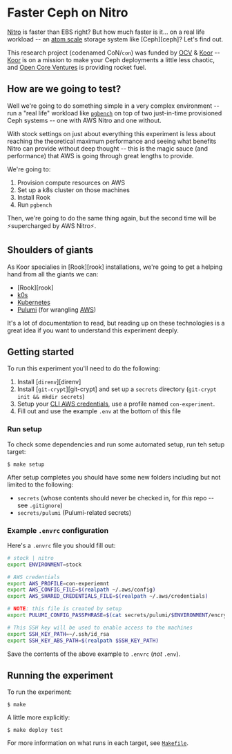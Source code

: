 # Faster Ceph on Nitro

[Nitro][aws-nitro] is faster than EBS right? But how much faster is it... on a real life workload -- an [atom scale][cern-ceph] storage system like [Ceph][ceph]? Let's find out.

This research project (codenamed CoN/`con`) was funded by [OCV][ocv] & [Koor][koor] -- [Koor][koor] is on a mission to make your Ceph deployments a little less chaotic, and [Open Core Ventures][ocv] is providing rocket fuel.

## How are we going to test?

Well we're going to do something simple in a very complex environment -- run a "real life" workload like [`pgbench`][pgbench] on top of two just-in-time provisioned Ceph systems -- one with AWS Nitro and one without.

With stock settings on just about everything this experiment is less about reaching the theoretical maximum performance and seeing what benefits Nitro can provide without deep thought -- this is the magic sauce (and performance) that AWS is going through great lengths to provide.

We're going to:

1. Provision compute resources on AWS
2. Set up a k8s cluster on those machines
3. Install Rook
4. Run `pgbench`

Then, we're going to do the same thing again, but the second time will be ⚡supercharged by AWS Nitro⚡.

## Shoulders of giants

As Koor specialies in [Rook][rook] installations, we're going to get a helping hand from all the giants we can:

- [Rook][rook]
- [k0s][k0s]
- [Kubernetes][k8s]
- [Pulumi][pulumi] (for wrangling [AWS][aws])

It's a lot of documentation to read, but reading up on these technologies is a great idea if you want to understand this experiment deeply.

## Getting started

To run this experiment you'll need to do the following:

1. Install [`direnv`][direnv]
2. Install [`git-crypt`][git-crypt] and set up a `secrets` directory (`git-crypt init && mkdir secrets`)
2. Setup your [CLI AWS credentials][aws-credentials], use a profile named `con-experiment`.
3. Fill out and use the example `.env` at the bottom of this file

### Run setup

To check some dependencies and run some automated setup, run teh setup target:

```console
$ make setup
```

After setup completes you should have some new folders including but not limited to the following:

- `secrets` (whose contents should never be checked in, for *this* repo -- see `.gitignore`)
- `secrets/pulumi` (Pulumi-related secrets)

### Example `.envrc` configuration

Here's a `.envrc` file you should fill out:

```bash
# stock | nitro
export ENVIRONMENT=stock

# AWS credentials
export AWS_PROFILE=con-experiemnt
export AWS_CONFIG_FILE=$(realpath ~/.aws/config)
export AWS_SHARED_CREDENTIALS_FILE=$(realpath ~/.aws/credentials)

# NOTE: this file is created by setup
export PULUMI_CONFIG_PASSPHRASE=$(cat secrets/pulumi/$ENVIRONMENT/encryption.secret)

# This SSH key will be used to enable access to the machines
export SSH_KEY_PATH=~/.ssh/id_rsa
export SSH_KEY_ABS_PATH=$(realpath $SSH_KEY_PATH)
```

Save the contents of the above example to `.envrc` (*not* `.env`).

## Running the experiment

To run the experiment:

```console
$ make
```

A little more explicitly:

```console
$ make deploy test
```

For more information on what runs in each target, see [`Makefile`](./Makefile).

[aws-nitro]: https://aws.amazon.com/ec2/nitro/
[cern-ceph]: https://www.youtube.com/watch?v=OopRMUYiY5E
[koor]: https://koor.tech
[k0s]: https://github.com/k0sproject/k0s
[k8s]: https://kubernetes.io
[ocv]: https://opencoreventures.com/
[aws-credentials]: https://docs.aws.amazon.com/cli/latest/userguide/cli-configure-files.html
[aws]: https://aws.amazon.com
[pulumi]: https://pulumi.com
[pgbench]: https://www.postgresql.org/docs/current/pgbench.html
